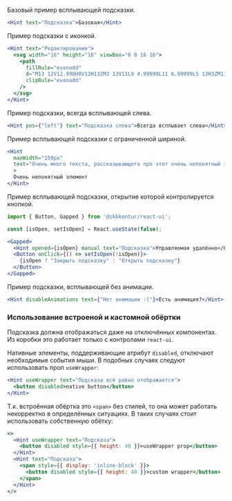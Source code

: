 Базовый пример всплывающей подсказки.

```jsx harmony
<Hint text="Подсказка">Базовая</Hint>
```

Пример подсказки с иконкой.

```jsx harmony
<Hint text="Редактирование">
  <svg width="16" height="16" viewBox="0 0 16 16">
    <path
      fillRule="evenodd"
      d="M13 12V12.998H8V12H13ZM3 13V11L9 4.99999L11 6.99999L5 13H3ZM13 5L11.5 6.5L9.5 4.5L11 3L13 5Z"
      clipRule="evenodd"
    />
  </svg>
</Hint>
```

Пример подсказки, всегда всплывающей слева.

```jsx harmony
<Hint pos={"left"} text="Подсказка слева">Всегда всплывает слева</Hint>
```

Пример всплывающей подсказки с ограниченной шириной.
```jsx harmony
<Hint
  maxWidth="150px"
  text="Очень много текста, рассказывающего про этот очень непонятный элемент"
  >
  Очень непонятный элемент
</Hint>
```

Пример всплывающей подсказки, открытие которой контролируется кнопкой.

```jsx harmony
import { Button, Gapped } from '@skbkontur/react-ui';

const [isOpen, setIsOpen] = React.useState(false);

<Gapped>
  <Hint opened={isOpen} manual text="Подсказка">Управляемая удалённо</Hint>
  <Button onClick={() => setIsOpen(!isOpen)}>
    {isOpen ? "Закрыть подсказку" : "Открыть подсказку"}
  </Button>
</Gapped>
```

Пример подсказки, всплывающей без анимации.

```jsx harmony
<Hint disableAnimations text={"Нет анимации :("}>Есть анимация?</Hint>
```

### Использование встроеной и кастомной обёртки

Подсказка должна отображаться даже на отключённых компонентах. Из коробки это работает только с контролами `react-ui`. 

Нативные элементы, поддерживающие атрибут `disabled`, отключают необходимые события мыши.
В подобных случаях следуют использовать проп `useWrapper`:

```jsx harmony
<Hint useWrapper text="Подсказа всё равно отображается">
  <button disabled>native button</button>
</Hint>
```

Т.к. встроённая обёртка это `<span>` без стилей, то она может работать некорректно в определённых ситуациях.
В таких случаях стоит использовать собственную обётку:

```jsx harmony
<>
  <Hint useWrapper text="Подсказа">
    <button disabled style={{ height: 40 }}>useWrapper prop</button>
  </Hint>
  <Hint text="Подсказа">
    <span style={{ display: 'inline-block' }}>
      <button disabled style={{ height: 40 }}>custom wrapper</button>
    </span>
  </Hint>
</>
```
